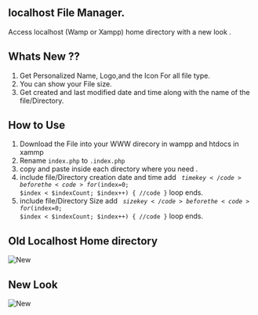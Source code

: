 ## localhost File Manager.

Access localhost (Wamp or Xampp) home directory with a new look . 

## Whats New ??
1. Get Personalized Name, Logo,and the Icon For all file type.
2. You can show your File size.
3. Get created and last modified date and time along with the name of the file/Directory. 

## How to Use 
1. Download the File into your WWW direcory in wampp and htdocs in xammp </br> 
2. Rename <code>index.php</code> to <code>.index.php</code></br> 
3. copy and paste inside each directory where you need .
4. include file/Directory creation date and time add <code>  $timekey </code> before the <code> for($index=0; $index < $indexCount; $index++) {  //code }</code> loop ends.
5. include file/Directory Size add <code>  $sizekey </code> before the <code> for($index=0; $index < $indexCount; $index++) {  //code }</code> loop ends.

## Old Localhost Home directory 
![New](https://github.com/Tridip13/localhost-file-maneger/blob/master/index/icon/Screenshot%20(1).png?raw=true "Title")

## New Look 
![New](https://github.com/Tridip13/localhost-file-maneger/blob/master/index/icon/Screenshot%20(148).png?raw=true "Title")
